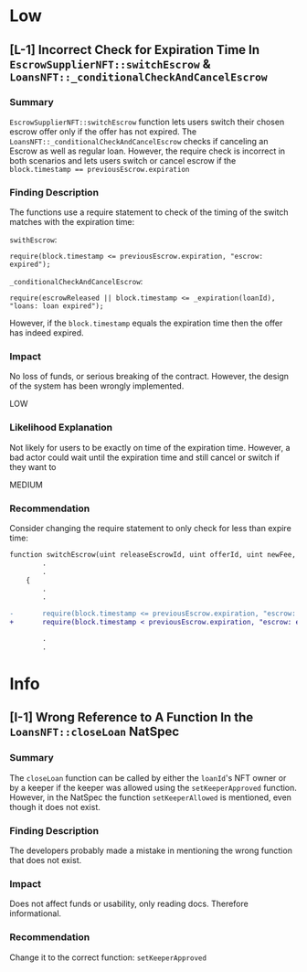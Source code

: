 # Low
## [L-1] Incorrect Check for Expiration Time In `EscrowSupplierNFT::switchEscrow` & `LoansNFT::_conditionalCheckAndCancelEscrow`
### Summary
`EscrowSupplierNFT::switchEscrow` function lets users switch their chosen escrow offer only if the offer has not expired. The `LoansNFT::_conditionalCheckAndCancelEscrow` checks if canceling an Escrow as well as regular loan. However, the require check is incorrect in both scenarios and lets users switch or cancel escrow if the `block.timestamp == previousEscrow.expiration`

### Finding Description
The functions use a require statement to check of the timing of the switch matches with the expiration time:

`swithEscrow`:
```solidity
require(block.timestamp <= previousEscrow.expiration, "escrow: expired");
```
`_conditionalCheckAndCancelEscrow`:
```solidity
require(escrowReleased || block.timestamp <= _expiration(loanId), "loans: loan expired");
```
However, if the `block.timestamp` equals the expiration time then the offer has indeed expired.

### Impact
No loss of funds, or serious breaking of the contract. However, the design of the system has been wrongly implemented.

LOW

### Likelihood Explanation
Not likely for users to be exactly on time of the expiration time. However, a bad actor could wait until the expiration time and still cancel or switch if they want to

MEDIUM

### Recommendation
Consider changing the require statement to only check for less than expire time:
```diff
function switchEscrow(uint releaseEscrowId, uint offerId, uint newFee, uint newLoanId)
        .
        .
    {
        .
        . 

-       require(block.timestamp <= previousEscrow.expiration, "escrow: expired");
+       require(block.timestamp < previousEscrow.expiration, "escrow: expired");

        .
        .

```

# Info
## [I-1] Wrong Reference to A Function In the `LoansNFT::closeLoan` NatSpec
### Summary
The `closeLoan` function can be called by either the `loanId`'s NFT owner or by a keeper if the keeper was allowed using the `setKeeperApproved` function. However, in the NatSpec the function `setKeeperAllowed` is mentioned, even though it does not exist.

### Finding Description
The developers probably made a mistake in mentioning the wrong function that does not exist.

### Impact
Does not affect funds or usability, only reading docs. Therefore informational.

### Recommendation
Change it to the correct function: `setKeeperApproved`
